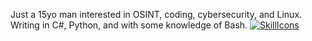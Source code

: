 Just a 15yo man interested in OSINT, coding, cybersecurity, and Linux. Writing in C#, Python, and with some knowledge of Bash.
[![SkillIcons](https://skillicons.dev/icons?i=c,py,mongodb,bash)](https://skillicons.dev)<br/>

